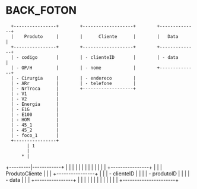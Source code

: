 # BACK_FOTON

      +----------------+        +-------------------+        +--------------+
      |    Produto     |        |      Cliente      |        |   Data       |
      +----------------+        +-------------------+        +--------------+
      | - codigo       |        | - clienteID       |        | - data       |
      | - OP/H         |        | - nome            |        +--------------+
      | - Cirurgia     |        | - endereco        |
      | - ARr          |        | - telefone        |
      | - NrTroca      |        +-------------------+
      | - V1           |
      | - V2           |
      | - Energia      |
      | - E1G          |
      | - E100         |
      | - HOM          |
      | - 45_1         |
      | - 45_2         |
      | - foco_1       |
      +----------------+
            | 1
            |
          * |
  +---------|------------+
  |                      |
  |                      |
  |                      |
  |                      |
  |                      |
  |                      |
  |  +----------------+  |
  |  | ProdutoCliente |  |
  |  +----------------+  |
  |  | - clienteID    |  |
  |  | - produtoID    |  |
  |  | - data         |  |
  |  +----------------+  |
  |                      |
  |                      |
  |                      |
  |                      |
  |                      |
  |                      |
  +----------------------+
